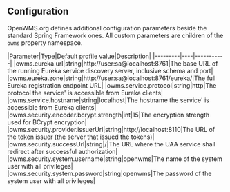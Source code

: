## Configuration
OpenWMS.org defines additional configuration parameters beside the standard Spring Framework ones. All custom parameters are children of the
`owms` property namespace.

|Parameter|Type|Default profile value|Description|
|---------|----|-----------|
|owms.eureka.url|string|http://user:sa@localhost:8761|The base URL of the running Eureka service discovery server, inclusive schema and port|
|owms.eureka.zone|string|http://user:sa@localhost:8761/eureka/|The full Eureka registration endpoint URL|
|owms.service.protocol|string|http|The protocol the service' is accessible from Eureka clients|  
|owms.service.hostname|string|localhost|The hostname the service' is accessible from Eureka clients|
|owms.security.encoder.bcrypt.strength|int|15|The encryption strength used for BCrypt encryption|
|owms.security.provider.issuerUrl|string|http://localhost:8110|The URL of the token issuer (the server that issued the tokens)|
|owms.security.successUrl|string|/|The URL where the UAA service shall redirect after successful authorization|
|owms.security.system.username|string|openwms|The name of the system user with all privileges|
|owms.security.system.password|string|openwms|The password of the system user with all privileges|
